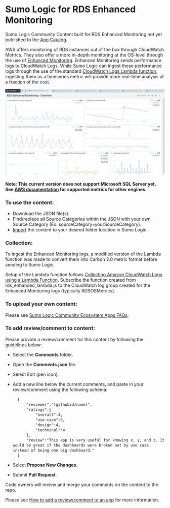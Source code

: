 # Sumo Logic for RDS Enhanced Monitoring
Sumo Logic Community Content built for RDS Enhanced Monitoring not yet published to the [App Catalog](https://help.sumologic.com/docs/integrations/).

AWS offers monitoring of RDS instances out of the box through CloudWatch Metrics. They also offer a more in-depth monitoring at the OS-level through the use of [Enhanced Monitoring](https://docs.aws.amazon.com/AmazonRDS/latest/UserGuide/USER_Monitoring.OS.html). Enhanced Monitoring sends performance logs to CloudWatch Logs. While Sumo Logic can ingest these performance logs through the use of the standard [CloudWatch Logs Lambda function](https://help.sumologic.com/docs/send-data/collect-from-other-data-sources/amazon-cloudwatch-logs/collect-with-lambda-function/), ingesting them as a timeseries metric will provide more real-time analysis at a fraction of the cost.

![RDS Enhanced Monitoring - Overview dashboard](Screenshots/RDS-Enhanced-Monitoring-Overview.png)

**Note: This current version does not support Microsoft SQL Server yet. See [AWS documentation](https://docs.aws.amazon.com/AmazonRDS/latest/UserGuide/USER_Monitoring.OS.html) for supported metrics for other engines.**

### To use the content:
- Download the JSON file(s).
- Find/replace all Source Categories within the JSON with your own Source Category (Ex: sourceCategory=yourSourceCategory).
- [Import](https://help.sumologic.com/docs/get-started/library/#import-content) the content to your desired folder location in Sumo Logic.

### Collection:
To ingest the Enhanced Monitoring logs, a modified version of the Lambda function was made to convert them into Carbon 2.0 metric format before sending to Sumo Logic.

Setup of the Lambda function follows [Collecting Amazon CloudWatch Logs using a Lambda Function](https://help.sumologic.com/docs/send-data/collect-from-other-data-sources/amazon-cloudwatch-logs/collect-with-lambda-function/). Subscribe the function created from rds_enhanced_lambda.js to the CloudWatch log group created for the Enhanced Monitoring logs (typically RDSOSMetrics).

### To upload your own content:
Please see [Sumo Logic Community Ecosystem Apps FAQs](https://help.sumologic.com/docs/integrations/community-ecosystem-apps/#faq).

### To add review/comment to content:
Please provide a review/comment for this content by following the guidelines below:

- Select the **Comments** folder.
- Open the **Comments.json** file.
- Select Edit (pen icon).
- Add a new line below the current comments, and paste in your review/comment using the following schema:

        {
            "reviewer":"[githubid/name]",
            "ratings":{
                "overall":4,
                "use-case":5,
                "design":4,
                "technical":4
            },
            "review":"This app is very useful for knowing x, y, and z. It would be great if the dashboards were broken out by use case instead of being one big dashboard."
        }


- Select **Propose New Changes**.
- Submit **Pull Request**.

Code owners will review and merge your comments on the content to the repo.

Please see [How to add a review/comment to an app](https://help.sumologic.com/docs/integrations/community-ecosystem-apps/#how-do-i-add-a-reviewrating-to-an-app) for more information.